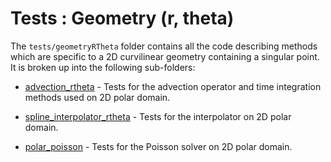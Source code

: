 # Tests : Geometry (r, theta)

The `tests/geometryRTheta` folder contains all the code describing methods which are specific to a 2D curvilinear geometry containing a singular point. It is broken up into the following sub-folders:

- [advection\_rtheta](./advection_rtheta/README.md) - Tests for the advection operator and time integration methods used on 2D polar domain.

- [spline\_interpolator\_rtheta](./spline_interpolator_rtheta/README.md) - Tests for the interpolator on 2D polar domain.

- [polar\_poisson](./polar_poisson/README.md) - Tests for the Poisson solver on 2D polar domain.
